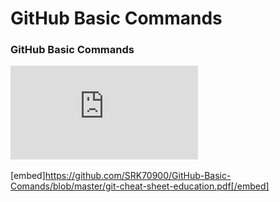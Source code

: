 # GitHub Basic Commands



### GitHub Basic Commands
![SRK70900](https://github.com/SRK70900/GitHub-Basic-Comands/blob/master/git-cheat-sheet-education.pdf)

[embed]https://github.com/SRK70900/GitHub-Basic-Comands/blob/master/git-cheat-sheet-education.pdf[/embed]
